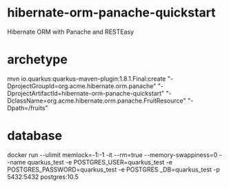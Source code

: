 # hibernate-orm-panache-quickstart
 Hibernate ORM with Panache and RESTEasy

# archetype
mvn io.quarkus:quarkus-maven-plugin:1.8.1.Final:create "-DprojectGroupId=org.acme.hibernate.orm.panache" "-DprojectArtifactId=hibernate-orm-panache-quickstart" "-DclassName=org.acme.hibernate.orm.panache.FruitResource" "-Dpath=/fruits"

# database
 docker run --ulimit memlock=-1:-1 -it --rm=true --memory-swappiness=0 --name quarkus_test -e POSTGRES_USER=quarkus_test -e POSTGRES_PASSWORD=quarkus_test -e POSTGRES
_DB=quarkus_test -p 5432:5432 postgres:10.5